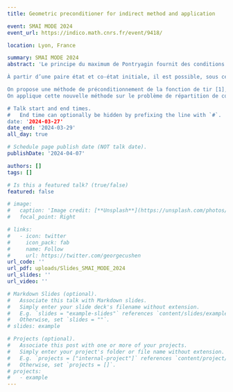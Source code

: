 ```yaml
---
title: Geometric preconditioner for indirect method and application

event: SMAI MODE 2024
event_url: https://indico.math.cnrs.fr/event/9418/

location: Lyon, France 

summary: SMAI MODE 2024 
abstract: 'Le principe du maximum de Pontryagin fournit des conditions nécessaires d’optimalité pour des problèmes de commande optimale en introduisant un co-vecteur associée à l’état, appelé co-état. En effet, la trajectoire d’état optimale doit être trouvée parmi les projections des trajectoires en état et co-état, appelées extrémales, donnes par le principe du maximum. \

À partir d’une paire état et co-état initiale, il est possible, sous certaines hypothèses, de construire l’extrémale associée par intégration de la dynamique hamiltonienne. L’objectif de la méthode indirecte de tir est donc de rechercher le co-état au temps initial, et mène au calcul d’un zéro de la fonction de tir simple, ce qui est habituellement fait en utilisant un solveur de type Newton. La fonction de tir simple est connue pour être sensible à la condition initiale. De plus, une bonne initialisation doit être donnée pour s’assurer que le solveur converge. \

On propose une méthode de préconditionnement de la fonction de tir [1], basée d’une part sur une interprétation géométrique du co-état en lien avec l’ensemble accessible du système augmenté, et d’autre part sur la transformée de Mathieu qui fournit un changement de variables dans l’espace des phases à partir d’un difféomorphisme sur l’ ́etat.
On applique cette nouvelle méthode sur le problème de répartition de couple d’un véhicule hybride électrique. Le préconditionnement est construit à partir d’une transformation linéaire d’une ellipse en un cercle. On montre numériquement que cette méthode permet de réduire le nombre d’itérations de notre solveur. De plus, dans nos expériences, il est préférable d’utiliser le préconditionnement plutôt que d’avoir une bonne initialisation de la fonction de tir obtenue à partir d’une approximation de la fonction valeur [2].

# Talk start and end times.
#   End time can optionally be hidden by prefixing the line with `#`.
date: '2024-03-27'
date_end: '2024-03-29'
all_day: true

# Schedule page publish date (NOT talk date).
publishDate: '2024-04-07'

authors: []
tags: []

# Is this a featured talk? (true/false)
featured: false

# image:
#   caption: 'Image credit: [**Unsplash**](https://unsplash.com/photos/bzdhc5b3Bxs)'
#   focal_point: Right

# links:
#   - icon: twitter
#     icon_pack: fab
#     name: Follow
#     url: https://twitter.com/georgecushen
url_code: ''
url_pdf: uploads/Slides_SMAI_MODE_2024
url_slides: ''
url_video: ''

# Markdown Slides (optional).
#   Associate this talk with Markdown slides.
#   Simply enter your slide deck's filename without extension.
#   E.g. `slides = "example-slides"` references `content/slides/example-slides.md`.
#   Otherwise, set `slides = ""`.
# slides: example

# Projects (optional).
#   Associate this post with one or more of your projects.
#   Simply enter your project's folder or file name without extension.
#   E.g. `projects = ["internal-project"]` references `content/project/deep-learning/index.md`.
#   Otherwise, set `projects = []`.
# projects:
#   - example
---
```


<!-- {{% callout note %}}
Click on the **Slides** button above to view the built-in slides feature.
{{% /callout %}}

Slides can be added in a few ways:

- **Create** slides using Hugo Blox Builder's [_Slides_](https://docs.hugoblox.com/reference/content-types/) feature and link using `slides` parameter in the front matter of the talk file
- **Upload** an existing slide deck to `static/` and link using `url_slides` parameter in the front matter of the talk file
- **Embed** your slides (e.g. Google Slides) or presentation video on this page using [shortcodes](https://docs.hugoblox.com/reference/markdown/).

Further event details, including [page elements](https://docs.hugoblox.com/reference/markdown/) such as image galleries, can be added to the body of this page. -->
